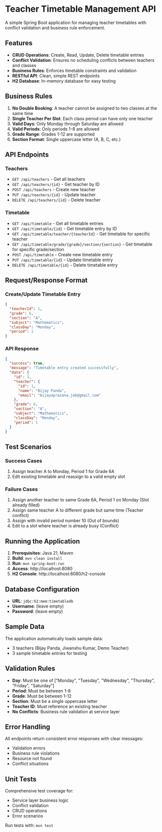 # Teacher Timetable Management API

A simple Spring Boot application for managing teacher timetables with conflict validation and business rule enforcement.

## Features

- **CRUD Operations**: Create, Read, Update, Delete timetable entries
- **Conflict Validation**: Ensures no scheduling conflicts between teachers and classes
- **Business Rules**: Enforces timetable constraints and validation
- **RESTful API**: Clean, simple REST endpoints
- **H2 Database**: In-memory database for easy testing

## Business Rules

1. **No Double Booking**: A teacher cannot be assigned to two classes at the same time
2. **Single Teacher Per Slot**: Each class period can have only one teacher
3. **Valid Days**: Only Monday through Saturday are allowed
4. **Valid Periods**: Only periods 1-8 are allowed
5. **Grade Range**: Grades 1-12 are supported
6. **Section Format**: Single uppercase letter (A, B, C, etc.)

## API Endpoints

### Teachers

- `GET /api/teachers` - Get all teachers
- `GET /api/teachers/{id}` - Get teacher by ID
- `POST /api/teachers` - Create new teacher
- `PUT /api/teachers/{id}` - Update teacher
- `DELETE /api/teachers/{id}` - Delete teacher

### Timetable

- `GET /api/timetable` - Get all timetable entries
- `GET /api/timetable/{id}` - Get timetable entry by ID
- `GET /api/timetable/teacher/{teacherId}` - Get timetable for specific teacher
- `GET /api/timetable/grade/{grade}/section/{section}` - Get timetable for specific grade/section
- `POST /api/timetable` - Create new timetable entry
- `PUT /api/timetable/{id}` - Update timetable entry
- `DELETE /api/timetable/{id}` - Delete timetable entry

## Request/Response Format

### Create/Update Timetable Entry

```json
{
  "teacherId": 1,
  "grade": 6,
  "section": "A",
  "subject": "Mathematics",
  "classDay": "Monday",
  "period": 1
}
```

### API Response

```json
{
  "success": true,
  "message": "Timetable entry created successfully",
  "data": {
    "id": 1,
    "teacher": {
      "id": 1,
      "name": "Bijay Panda",
      "email": "bijayaprasana.job@gmail.com"
    },
    "grade": 6,
    "section": "A",
    "subject": "Mathematics",
    "classDay": "Monday",
    "period": 1
  }
}
```

## Test Scenarios

### Success Cases
1.  Assign teacher A to Monday, Period 1 for Grade 6A
2.  Edit existing timetable and reassign to a valid empty slot

### Failure Cases
1.  Assign another teacher to same Grade 6A, Period 1 on Monday (Slot already filled)
2.  Assign same teacher A to different grade but same time (Teacher conflict)
3.  Assign with invalid period number 10 (Out of bounds)
4.  Edit to a slot where teacher is already busy (Conflict)

## Running the Application

1. **Prerequisites**: Java 21, Maven
2. **Build**: `mvn clean install`
3. **Run**: `mvn spring-boot:run`
4. **Access**: http://localhost:8080
5. **H2 Console**: http://localhost:8080/h2-console

## Database Configuration

- **URL**: `jdbc:h2:mem:timetabledb`
- **Username**: (leave empty)
- **Password**: (leave empty)

## Sample Data

The application automatically loads sample data:
- 3 teachers (Bijay Panda, Jiwanshu Kumar, Demo Teacher)
- 3 sample timetable entries for testing

## Validation Rules

- **Day**: Must be one of ["Monday", "Tuesday", "Wednesday", "Thursday", "Friday", "Saturday"]
- **Period**: Must be between 1-8
- **Grade**: Must be between 1-12
- **Section**: Must be a single uppercase letter
- **Teacher ID**: Must reference an existing teacher
- **No Conflicts**: Business rule validation at service layer

## Error Handling

All endpoints return consistent error responses with clear messages:
- Validation errors
- Business rule violations
- Resource not found
- Conflict situations

## Unit Tests

Comprehensive test coverage for:
- Service layer business logic
- Conflict validation
- CRUD operations
- Error scenarios

Run tests with: `mvn test` 
